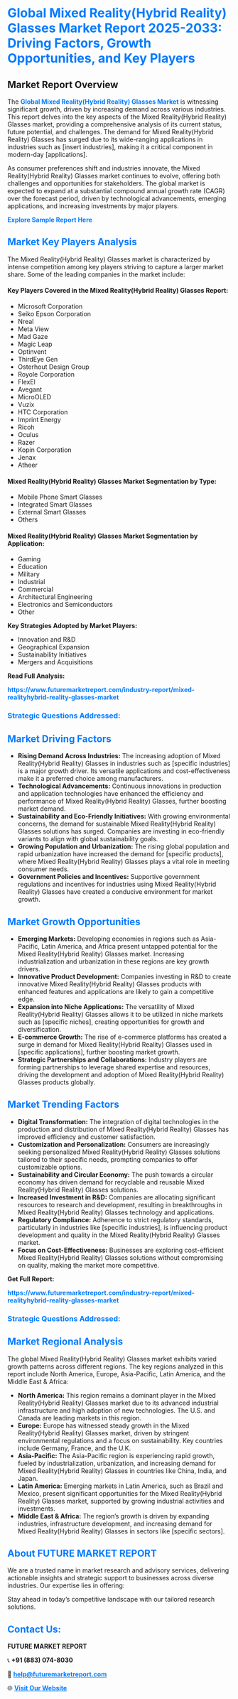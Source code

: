 <h1 style="color: #007BFF;">Global Mixed Reality(Hybrid Reality) Glasses Market Report 2025-2033: Driving Factors, Growth Opportunities, and Key Players</h1>

<section id="overview">
<h2>Market Report Overview</h2>
<p>The <a href="https://www.futuremarketreport.com/industry-report/mixed-realityhybrid-reality-glasses-market" style="color: #007BFF; text-decoration: none;"><strong>Global Mixed Reality(Hybrid Reality) Glasses Market</strong></a> is witnessing significant growth, driven by increasing demand across various industries. This report delves into the key aspects of the Mixed Reality(Hybrid Reality) Glasses market, providing a comprehensive analysis of its current status, future potential, and challenges. The demand for Mixed Reality(Hybrid Reality) Glasses has surged due to its wide-ranging applications in industries such as [insert industries], making it a critical component in modern-day [applications].</p>
<p>As consumer preferences shift and industries innovate, the Mixed Reality(Hybrid Reality) Glasses market continues to evolve, offering both challenges and opportunities for stakeholders. The global market is expected to expand at a substantial compound annual growth rate (CAGR) over the forecast period, driven by technological advancements, emerging applications, and increasing investments by major players.</p>
</section>

<section id="overview">
<p><a href="https://www.futuremarketreport.com/request-sample/reportId=115882" style="color: #007BFF; text-decoration: none;"><strong>Explore Sample Report Here</strong></a></p>
</section>

<section id="key-players">
<h2 style="color: #007BFF;">Market Key Players Analysis</h2>
<p>The Mixed Reality(Hybrid Reality) Glasses market is characterized by intense competition among key players striving to capture a larger market share. Some of the leading companies in the market include:</p>
<h4>Key Players Covered in the Mixed Reality(Hybrid Reality) Glasses Report:</h4>
<ul><li>Microsoft Corporation</li><li>Seiko Epson Corporation</li><li>Nreal</li><li>Meta View</li><li>Mad Gaze</li><li>Magic Leap</li><li>Optinvent</li><li>ThirdEye Gen</li><li>Osterhout Design Group</li><li>Royole Corporation</li><li>FlexEl</li><li>Avegant</li><li>MicroOLED</li><li>Vuzix</li><li>HTC Corporation</li><li>Imprint Energy</li><li>Ricoh</li><li>Oculus</li><li>Razer</li><li>Kopin Corporation</li><li>Jenax</li><li>Atheer</li></ul>
<h4>Mixed Reality(Hybrid Reality) Glasses Market Segmentation by Type:</h4>
<ul><li>Mobile Phone Smart Glasses</li><li>Integrated Smart Glasses</li><li>External Smart Glasses</li><li>Others</li></ul>

<h4>Mixed Reality(Hybrid Reality) Glasses Market Segmentation by Application:</h4>
<ul><li>Gaming</li><li>Education</li><li>Military</li><li>Industrial</li><li>Commercial</li><li>Architectural Engineering</li><li>Electronics and Semiconductors</li><li>Other</li></ul>
<p><strong>Key Strategies Adopted by Market Players:</strong></p>
<ul>
<li>Innovation and R&D</li>
<li>Geographical Expansion</li>
<li>Sustainability Initiatives</li>
<li>Mergers and Acquisitions</li>
</ul>
</section>

<section>
<p><strong>Read Full Analysis: </strong></p><a href="https://www.futuremarketreport.com/industry-report/mixed-realityhybrid-reality-glasses-market" style="color: #007BFF; text-decoration: none;"><strong>https://www.futuremarketreport.com/industry-report/mixed-realityhybrid-reality-glasses-market</strong></a>
<h3 style="color: #007BFF;">Strategic Questions Addressed:</h3>
</section>

<section id="driving-factors">
<h2 style="color: #007BFF;">Market Driving Factors</h2>
<ul>
<li><strong>Rising Demand Across Industries:</strong> The increasing adoption of Mixed Reality(Hybrid Reality) Glasses in industries such as [specific industries] is a major growth driver. Its versatile applications and cost-effectiveness make it a preferred choice among manufacturers.</li>
<li><strong>Technological Advancements:</strong> Continuous innovations in production and application technologies have enhanced the efficiency and performance of Mixed Reality(Hybrid Reality) Glasses, further boosting market demand.</li>
<li><strong>Sustainability and Eco-Friendly Initiatives:</strong> With growing environmental concerns, the demand for sustainable Mixed Reality(Hybrid Reality) Glasses solutions has surged. Companies are investing in eco-friendly variants to align with global sustainability goals.</li>
<li><strong>Growing Population and Urbanization:</strong> The rising global population and rapid urbanization have increased the demand for [specific products], where Mixed Reality(Hybrid Reality) Glasses plays a vital role in meeting consumer needs.</li>
<li><strong>Government Policies and Incentives:</strong> Supportive government regulations and incentives for industries using Mixed Reality(Hybrid Reality) Glasses have created a conducive environment for market growth.</li>
</ul>
</section>

<section id="growth-opportunities">
<h2 style="color: #007BFF;">Market Growth Opportunities</h2>
<ul>
<li><strong>Emerging Markets:</strong> Developing economies in regions such as Asia-Pacific, Latin America, and Africa present untapped potential for the Mixed Reality(Hybrid Reality) Glasses market. Increasing industrialization and urbanization in these regions are key growth drivers.</li>
<li><strong>Innovative Product Development:</strong> Companies investing in R&D to create innovative Mixed Reality(Hybrid Reality) Glasses products with enhanced features and applications are likely to gain a competitive edge.</li>
<li><strong>Expansion into Niche Applications:</strong> The versatility of Mixed Reality(Hybrid Reality) Glasses allows it to be utilized in niche markets such as [specific niches], creating opportunities for growth and diversification.</li>
<li><strong>E-commerce Growth:</strong> The rise of e-commerce platforms has created a surge in demand for Mixed Reality(Hybrid Reality) Glasses used in [specific applications], further boosting market growth.</li>
<li><strong>Strategic Partnerships and Collaborations:</strong> Industry players are forming partnerships to leverage shared expertise and resources, driving the development and adoption of Mixed Reality(Hybrid Reality) Glasses products globally.</li>
</ul>
</section>

<section id="trending-factors">
<h2 style="color: #007BFF;">Market Trending Factors</h2>
<ul>
<li><strong>Digital Transformation:</strong> The integration of digital technologies in the production and distribution of Mixed Reality(Hybrid Reality) Glasses has improved efficiency and customer satisfaction.</li>
<li><strong>Customization and Personalization:</strong> Consumers are increasingly seeking personalized Mixed Reality(Hybrid Reality) Glasses solutions tailored to their specific needs, prompting companies to offer customizable options.</li>
<li><strong>Sustainability and Circular Economy:</strong> The push towards a circular economy has driven demand for recyclable and reusable Mixed Reality(Hybrid Reality) Glasses solutions.</li>
<li><strong>Increased Investment in R&D:</strong> Companies are allocating significant resources to research and development, resulting in breakthroughs in Mixed Reality(Hybrid Reality) Glasses technology and applications.</li>
<li><strong>Regulatory Compliance:</strong> Adherence to strict regulatory standards, particularly in industries like [specific industries], is influencing product development and quality in the Mixed Reality(Hybrid Reality) Glasses market.</li>
<li><strong>Focus on Cost-Effectiveness:</strong> Businesses are exploring cost-efficient Mixed Reality(Hybrid Reality) Glasses solutions without compromising on quality, making the market more competitive.</li>
</ul>
</section>

<section>
<p><strong>Get Full Report: </strong></p><a href="https://www.futuremarketreport.com/industry-report/mixed-realityhybrid-reality-glasses-market" style="color: #007BFF; text-decoration: none;"><strong>https://www.futuremarketreport.com/industry-report/mixed-realityhybrid-reality-glasses-market</strong></a>
<h3 style="color: #007BFF;">Strategic Questions Addressed:</h3>
</section>


<section id="regional-analysis">
<h2 style="color: #007BFF;">Market Regional Analysis</h2>
<p>The global Mixed Reality(Hybrid Reality) Glasses market exhibits varied growth patterns across different regions. The key regions analyzed in this report include North America, Europe, Asia-Pacific, Latin America, and the Middle East & Africa:</p>
<ul>
<li><strong>North America:</strong> This region remains a dominant player in the Mixed Reality(Hybrid Reality) Glasses market due to its advanced industrial infrastructure and high adoption of new technologies. The U.S. and Canada are leading markets in this region.</li>
<li><strong>Europe:</strong> Europe has witnessed steady growth in the Mixed Reality(Hybrid Reality) Glasses market, driven by stringent environmental regulations and a focus on sustainability. Key countries include Germany, France, and the U.K.</li>
<li><strong>Asia-Pacific:</strong> The Asia-Pacific region is experiencing rapid growth, fueled by industrialization, urbanization, and increasing demand for Mixed Reality(Hybrid Reality) Glasses in countries like China, India, and Japan.</li>
<li><strong>Latin America:</strong> Emerging markets in Latin America, such as Brazil and Mexico, present significant opportunities for the Mixed Reality(Hybrid Reality) Glasses market, supported by growing industrial activities and investments.</li>
<li><strong>Middle East & Africa:</strong> The region’s growth is driven by expanding industries, infrastructure development, and increasing demand for Mixed Reality(Hybrid Reality) Glasses in sectors like [specific sectors].</li>
</ul>
</section>

<footer>
<h2 style="color: #007BFF;">About FUTURE MARKET REPORT</h2>
<p>We are a trusted name in market research and advisory services, delivering actionable insights and strategic support to businesses across diverse industries. Our expertise lies in offering:</p>

<p>Stay ahead in today’s competitive landscape with our tailored research solutions.</p>

<h2 style="color: #007BFF;">Contact Us:</h2>
<p><strong>FUTURE MARKET REPORT</strong></p>
<p>📞 <strong>+91 (883) 074-8030</strong></p>
<p>📧 <strong><a href="mailto:help@futuremarketreport.com" style="color: #007BFF;">help@futuremarketreport.com</a></strong></p>
<p>🌐 <strong><a href="https://www.futuremarketreport.com/" style="color: #007BFF;">Visit Our Website</a></strong></p>
</footer>